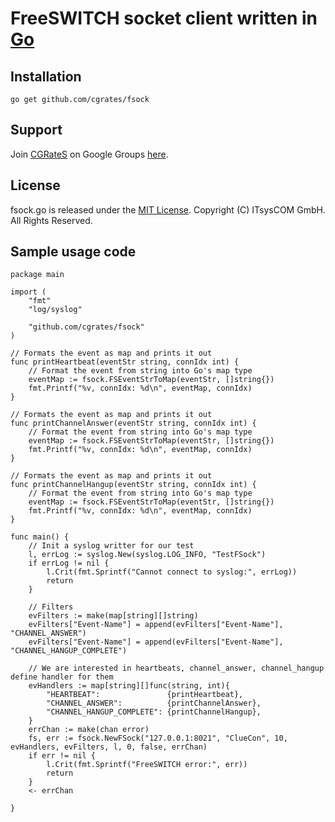 # FreeSWITCH socket client written in [Go](http://cgrates.org/ "Go Website")

## Installation ##

`go get github.com/cgrates/fsock`

## Support ##
Join [CGRateS](http://www.cgrates.org/ "CGRateS Website") on Google Groups [here](https://groups.google.com/forum/#!forum/cgrates "CGRateS on GoogleGroups").

## License ##
fsock.go is released under the [MIT License](http://www.opensource.org/licenses/mit-license.php "MIT License").
Copyright (C) ITsysCOM GmbH. All Rights Reserved.

## Sample usage code ##
```
package main

import (
	"fmt"
	"log/syslog"

	"github.com/cgrates/fsock"
)

// Formats the event as map and prints it out
func printHeartbeat(eventStr string, connIdx int) {
	// Format the event from string into Go's map type
	eventMap := fsock.FSEventStrToMap(eventStr, []string{})
	fmt.Printf("%v, connIdx: %d\n", eventMap, connIdx)
}

// Formats the event as map and prints it out
func printChannelAnswer(eventStr string, connIdx int) {
	// Format the event from string into Go's map type
	eventMap := fsock.FSEventStrToMap(eventStr, []string{})
	fmt.Printf("%v, connIdx: %d\n", eventMap, connIdx)
}

// Formats the event as map and prints it out
func printChannelHangup(eventStr string, connIdx int) {
	// Format the event from string into Go's map type
	eventMap := fsock.FSEventStrToMap(eventStr, []string{})
	fmt.Printf("%v, connIdx: %d\n", eventMap, connIdx)
}

func main() {
	// Init a syslog writter for our test
	l, errLog := syslog.New(syslog.LOG_INFO, "TestFSock")
	if errLog != nil {
		l.Crit(fmt.Sprintf("Cannot connect to syslog:", errLog))
		return
	}

	// Filters
	evFilters := make(map[string][]string)
	evFilters["Event-Name"] = append(evFilters["Event-Name"], "CHANNEL_ANSWER")
	evFilters["Event-Name"] = append(evFilters["Event-Name"], "CHANNEL_HANGUP_COMPLETE")

	// We are interested in heartbeats, channel_answer, channel_hangup define handler for them
	evHandlers := map[string][]func(string, int){
		"HEARTBEAT":               {printHeartbeat},
		"CHANNEL_ANSWER":          {printChannelAnswer},
		"CHANNEL_HANGUP_COMPLETE": {printChannelHangup},
	}
	errChan := make(chan error)
	fs, err := fsock.NewFSock("127.0.0.1:8021", "ClueCon", 10, evHandlers, evFilters, l, 0, false, errChan)
	if err != nil {
		l.Crit(fmt.Sprintf("FreeSWITCH error:", err))
		return
	}
	<- errChan

}
```


